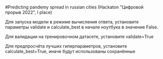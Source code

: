 #Predicting pandemy spread in russian cities (Hackaton "Цифровой прорыв 2022", I place)

Для запуска модели в режиме вычисления ответа, установите параметры validate и calculate_best в начале ноутбука в значение False.

Для валидации на тренировочном датасете, установите validate=True

Для предпросчёта лучших гиперпараметров, установите calculate_best=True, иначе будут использованы сохранённые

